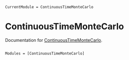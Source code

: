 ```@meta
CurrentModule = ContinuousTimeMonteCarlo
```

# ContinuousTimeMonteCarlo

Documentation for [ContinuousTimeMonteCarlo](https://github.com/cocoa1231/ContinuousTimeMonteCarlo.jl).

```@index
```

```@autodocs
Modules = [ContinuousTimeMonteCarlo]
```
